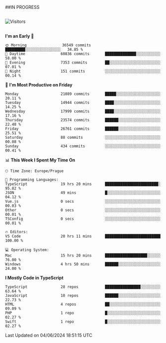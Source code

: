 ##IN PROGRESS
##
![Visitors](https://komarev.com/ghpvc/?username=petrbui&style=for-the-badge&label=Visitors+👀)



##
<!--
[![My GitHub stats](https://github-readme-stats.vercel.app/api?username=petrbui&theme=github_dark)](https://github.com/anuraghazra/github-readme-stats)

[![My wakatime stats](https://github-readme-stats.vercel.app/api/wakatime?username=petrbui&theme=github_dark)](https://github.com/anuraghazra/github-readme-stats)
-->
<!--START_SECTION:waka-->
**I'm an Early 🐤** 

```text
🌞 Morning                36549 commits       █████████░░░░░░░░░░░░░░░░   34.85 % 
🌆 Daytime                60836 commits       ██████████████░░░░░░░░░░░   58.00 % 
🌃 Evening                7353 commits        ██░░░░░░░░░░░░░░░░░░░░░░░   07.01 % 
🌙 Night                  151 commits         ░░░░░░░░░░░░░░░░░░░░░░░░░   00.14 % 
```
📅 **I'm Most Productive on Friday** 

```text
Monday                   21089 commits       █████░░░░░░░░░░░░░░░░░░░░   20.11 % 
Tuesday                  14944 commits       ████░░░░░░░░░░░░░░░░░░░░░   14.25 % 
Wednesday                17999 commits       ████░░░░░░░░░░░░░░░░░░░░░   17.16 % 
Thursday                 23574 commits       ██████░░░░░░░░░░░░░░░░░░░   22.48 % 
Friday                   26761 commits       ██████░░░░░░░░░░░░░░░░░░░   25.51 % 
Saturday                 88 commits          ░░░░░░░░░░░░░░░░░░░░░░░░░   00.08 % 
Sunday                   434 commits         ░░░░░░░░░░░░░░░░░░░░░░░░░   00.41 % 
```


📊 **This Week I Spent My Time On** 

```text
🕑︎ Time Zone: Europe/Prague

💬 Programming Languages: 
TypeScript               19 hrs 20 mins      ████████████████████████░   95.82 % 
JSON                     49 mins             █░░░░░░░░░░░░░░░░░░░░░░░░   04.12 % 
Vue.js                   0 secs              ░░░░░░░░░░░░░░░░░░░░░░░░░   00.03 % 
Other                    0 secs              ░░░░░░░░░░░░░░░░░░░░░░░░░   00.01 % 
TSConfig                 0 secs              ░░░░░░░░░░░░░░░░░░░░░░░░░   00.01 % 

🔥 Editors: 
VS Code                  20 hrs 11 mins      █████████████████████████   100.00 % 

💻 Operating System: 
Mac                      15 hrs 20 mins      ███████████████████░░░░░░   76.00 % 
Windows                  4 hrs 50 mins       ██████░░░░░░░░░░░░░░░░░░░   24.00 % 
```

**I Mostly Code in TypeScript** 

```text
TypeScript               28 repos            ████████████████░░░░░░░░░   63.64 % 
JavaScript               10 repos            ██████░░░░░░░░░░░░░░░░░░░   22.73 % 
HTML                     4 repos             ██░░░░░░░░░░░░░░░░░░░░░░░   09.09 % 
PHP                      1 repo              █░░░░░░░░░░░░░░░░░░░░░░░░   02.27 % 
Swift                    1 repo              █░░░░░░░░░░░░░░░░░░░░░░░░   02.27 % 
```




 Last Updated on 04/06/2024 18:51:15 UTC
<!--END_SECTION:waka-->
